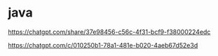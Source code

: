 # java
https://chatgpt.com/share/37e98456-c56c-4f31-bcf9-f38000224edc





https://chatgpt.com/c/010250b1-78a1-481e-b020-4aeb67d52e3d
